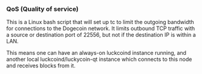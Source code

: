 ### QoS (Quality of service) ###

This is a Linux bash script that will set up tc to limit the outgoing bandwidth for connections to the Dogecoin network. It limits outbound TCP traffic with a source or destination port of 22556, but not if the destination IP is within a LAN.

This means one can have an always-on luckcoind instance running, and another local luckcoind/luckycoin-qt instance which connects to this node and receives blocks from it.
